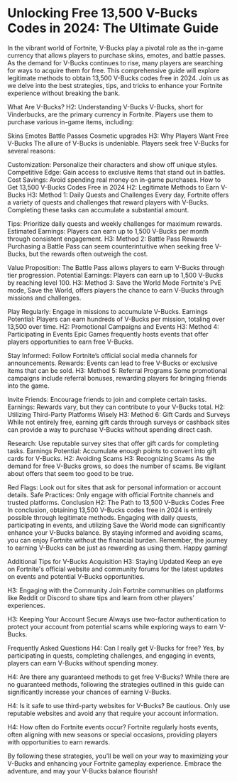 # Unlocking Free 13,500 V-Bucks Codes in 2024: The Ultimate Guide
In the vibrant world of Fortnite, V-Bucks play a pivotal role as the in-game currency that allows players to purchase skins, emotes, and battle passes. As the demand for V-Bucks continues to rise, many players are searching for ways to acquire them for free. This comprehensive guide will explore legitimate methods to obtain 13,500 V-Bucks codes free in 2024. Join us as we delve into the best strategies, tips, and tricks to enhance your Fortnite experience without breaking the bank.

What Are V-Bucks?
H2: Understanding V-Bucks
V-Bucks, short for Vinderbucks, are the primary currency in Fortnite. Players use them to purchase various in-game items, including:

Skins
Emotes
Battle Passes
Cosmetic upgrades
H3: Why Players Want Free V-Bucks
The allure of V-Bucks is undeniable. Players seek free V-Bucks for several reasons:

Customization: Personalize their characters and show off unique styles.
Competitive Edge: Gain access to exclusive items that stand out in battles.
Cost Savings: Avoid spending real money on in-game purchases.
How to Get 13,500 V-Bucks Codes Free in 2024
H2: Legitimate Methods to Earn V-Bucks
H3: Method 1: Daily Quests and Challenges
Every day, Fortnite offers a variety of quests and challenges that reward players with V-Bucks. Completing these tasks can accumulate a substantial amount.

Tips: Prioritize daily quests and weekly challenges for maximum rewards.
Estimated Earnings: Players can earn up to 1,500 V-Bucks per month through consistent engagement.
H3: Method 2: Battle Pass Rewards
Purchasing a Battle Pass can seem counterintuitive when seeking free V-Bucks, but the rewards often outweigh the cost.

Value Proposition: The Battle Pass allows players to earn V-Bucks through tier progression.
Potential Earnings: Players can earn up to 1,500 V-Bucks by reaching level 100.
H3: Method 3: Save the World Mode
Fortnite's PvE mode, Save the World, offers players the chance to earn V-Bucks through missions and challenges.

Play Regularly: Engage in missions to accumulate V-Bucks.
Earnings Potential: Players can earn hundreds of V-Bucks per mission, totaling over 13,500 over time.
H2: Promotional Campaigns and Events
H3: Method 4: Participating in Events
Epic Games frequently hosts events that offer players opportunities to earn free V-Bucks.

Stay Informed: Follow Fortnite’s official social media channels for announcements.
Rewards: Events can lead to free V-Bucks or exclusive items that can be sold.
H3: Method 5: Referral Programs
Some promotional campaigns include referral bonuses, rewarding players for bringing friends into the game.

Invite Friends: Encourage friends to join and complete certain tasks.
Earnings: Rewards vary, but they can contribute to your V-Bucks total.
H2: Utilizing Third-Party Platforms Wisely
H3: Method 6: Gift Cards and Surveys
While not entirely free, earning gift cards through surveys or cashback sites can provide a way to purchase V-Bucks without spending direct cash.

Research: Use reputable survey sites that offer gift cards for completing tasks.
Earnings Potential: Accumulate enough points to convert into gift cards for V-Bucks.
H2: Avoiding Scams
H3: Recognizing Scams
As the demand for free V-Bucks grows, so does the number of scams. Be vigilant about offers that seem too good to be true.

Red Flags: Look out for sites that ask for personal information or account details.
Safe Practices: Only engage with official Fortnite channels and trusted platforms.
Conclusion
H2: The Path to 13,500 V-Bucks Codes Free
In conclusion, obtaining 13,500 V-Bucks codes free in 2024 is entirely possible through legitimate methods. Engaging with daily quests, participating in events, and utilizing Save the World mode can significantly enhance your V-Bucks balance. By staying informed and avoiding scams, you can enjoy Fortnite without the financial burden. Remember, the journey to earning V-Bucks can be just as rewarding as using them. Happy gaming!

Additional Tips for V-Bucks Acquisition
H3: Staying Updated
Keep an eye on Fortnite's official website and community forums for the latest updates on events and potential V-Bucks opportunities.

H3: Engaging with the Community
Join Fortnite communities on platforms like Reddit or Discord to share tips and learn from other players’ experiences.

H3: Keeping Your Account Secure
Always use two-factor authentication to protect your account from potential scams while exploring ways to earn V-Bucks.

Frequently Asked Questions
H4: Can I really get V-Bucks for free?
Yes, by participating in quests, completing challenges, and engaging in events, players can earn V-Bucks without spending money.

H4: Are there any guaranteed methods to get free V-Bucks?
While there are no guaranteed methods, following the strategies outlined in this guide can significantly increase your chances of earning V-Bucks.

H4: Is it safe to use third-party websites for V-Bucks?
Be cautious. Only use reputable websites and avoid any that require your account information.

H4: How often do Fortnite events occur?
Fortnite regularly hosts events, often aligning with new seasons or special occasions, providing players with opportunities to earn rewards.

By following these strategies, you’ll be well on your way to maximizing your V-Bucks and enhancing your Fortnite gameplay experience. Embrace the adventure, and may your V-Bucks balance flourish!
